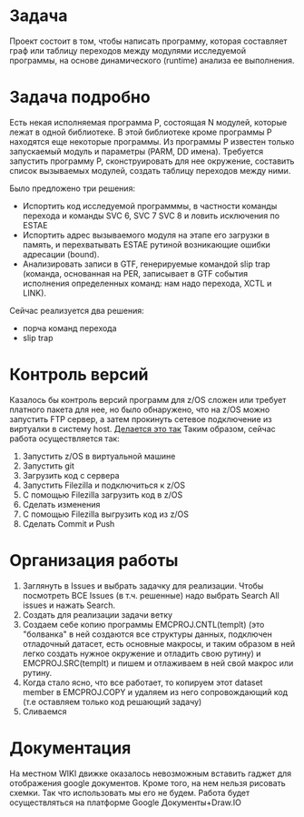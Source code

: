 
# Задача #

Проект состоит в том, чтобы написать программу, которая составляет граф или таблицу переходов между модулями исследуемой программы, на основе динамического (runtime) анализа ее выполнения.

# Задача подробно #
Есть некая исполняемая программа P, состоящая N модулей, которые лежат в одной библиотеке. В этой библиотеке кроме программы P находятся еще некоторые программы. Из программы P известен только запускаемый модуль и параметры (PARM, DD имена).
Требуется запустить программу P, сконструировать для нее окружение, составить список вызываемых модулей, создать таблицу переходов между ними.

Было предложено три решения:
  * Испортить код исследуемой программмы, в частности команды перехода и команды SVC 6, SVC 7 SVC 8 и ловить исключения по ESTAE
  * Испортить адрес вызываемого модуля на этапе его загрузки в память, и перехватывать ESTAE рутиной возникающие ошибки адресации (bound).
  * Анализировать записи в GTF, генерируемые командой slip trap (команда, основанная на PER, записывает в GTF события исполнения определенных команд: нам надо перехода, XCTL и LINK).

Сейчас реализуется два решения:
  * порча команд перехода
  * slip trap

# Контроль версий #
Казалось бы контроль версий программ для z/OS сложен или требует платного пакета для нее, но было обнаружено, что на z/OS можно запустить FTP сервер, а затем прокинуть сетевое подключение из виртуалки в систему host. [Делается это так](FTPD.md) Таким образом, сейчас работа осуществляется так:
  1. Запустить z/OS в виртуальной машине
  1. Запустить git
  1. Загрузить код с сервера
  1. Запустить Filezilla и подключиться к z/OS
  1. С помощью Filezilla загрузить код в z/OS
  1. Сделать изменения
  1. С помощью Filezilla выгрузить код из z/OS
  1. Сделать Commit и Push

# Организация работы #
  1. Заглянуть в Issues и выбрать задачку для реализации. Чтобы посмотреть ВСЕ Issues (в т.ч. решенные) надо выбрать Search All issues и нажать Search.
  1. Создать для реализации задачи ветку
  1. Создаем себе копию программы EMCPROJ.CNTL(templt) (это "болванка" в ней создаются все структуры данных, подключен отладочный датасет, есть основные макросы, и таким образом в ней легко создать нужное окружение и отладить свою рутину) и EMCPROJ.SRC(templt) и пишем и отлаживаем в ней свой макрос или рутину.
  1. Когда стало ясно, что все работает, то копируем этот dataset member в EMCPROJ.COPY и удаляем из него сопровождающий код (т.е оставляем только код решающий задачу)
  1. Сливаемся

# Документация #
На местном WIKI движке оказалось невозможным вставить гаджет для отображения google документов. Кроме того, на нем нельзя рисовать схемки. Так что использовать мы его не будем. Работа будет осуществляться на платформе Google Документы+Draw.IO